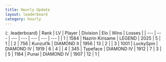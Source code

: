 ```yaml
---
title: Hourly Update
layout: leaderboard
category: hourly
---
```


{: .leaderboard}
| Rank | LV | Player | Division | Elo | Wins | Losses |
| --- | --- | --- | --- | --- | --- | --- |
| <span data-change="-">1</span> | 1584 | <span title="ID: 315148">Nazrin Kirisame</span> | LEGEND | <span data-change="-">2025</span> | <span data-change="-">5</span> | <span data-change="-">1</span> |
| <span data-change="-">2</span> | 756 | <span title="ID: 392407">Kunzut1k</span> | DIAMOND II | <span data-change="-">1956</span> | <span data-change="-">13</span> | <span data-change="-">2</span> |
| <span data-change="-">3</span> | 1001 | <span title="ID: 498412">LuckySpin</span> | DIAMOND IV | <span data-change="-">1919</span> | <span data-change="-">6</span> | <span data-change="-">4</span> |
| <span data-change="-">4</span> | 345 | <span title="ID: 628233">Typeface</span> | DIAMOND IV | <span data-change="-">1912</span> | <span data-change="-">7</span> | <span data-change="-">3</span> |
| <span data-change="-">5</span> | 1184 | <span title="ID: 361226">Punai</span> | DIAMOND IV | <span data-change="-">1907</span> | <span data-change="-">12</span> | <span data-change="-">1</span> |